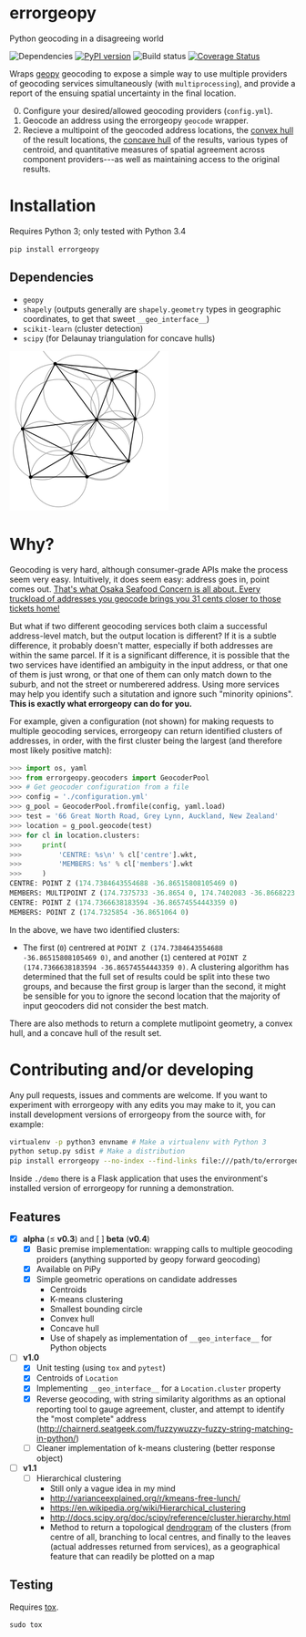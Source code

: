 # errorgeopy
Python geocoding in a disagreeing world

<!-- pandoc --from=markdown --to=rst --output=README.rst README.md -->

![Dependencies](https://www.versioneye.com/user/projects/5775cea668ee070047f065e4/badge.svg?style=flat-round) [![PyPI version](https://badge.fury.io/py/errorgeopy.svg)](https://pypi.python.org/pypi/errorgeopy) ![Build status](https://api.travis-ci.org/alpha-beta-soup/errorgeopy.svg) [![Coverage Status](https://coveralls.io/repos/github/alpha-beta-soup/errorgeopy/badge.svg?branch=master)](https://coveralls.io/github/alpha-beta-soup/errorgeopy?branch=master)

Wraps [geopy](https://github.com/geopy/geopy) geocoding to expose a simple way to use multiple providers of geocoding services simultaneously (with `multiprocessing`), and provide a report of the ensuing spatial uncertainty in the final location.

0. Configure your desired/allowed geocoding providers (`config.yml`).
1. Geocode an address using the errorgeopy `geocode` wrapper.
2. Recieve a multipoint of the geocoded address locations, the [convex hull](http://scipy.github.io/devdocs/generated/scipy.spatial.ConvexHull.html) of the result locations, the [concave hull](http://blog.thehumangeo.com/2014/05/12/drawing-boundaries-in-python/) of the results, various types of centroid, and quantitative measures of spatial agreement across component providers---as well as maintaining access to the original results.

# Installation

Requires Python 3; only tested with Python 3.4

`pip install errorgeopy`

## Dependencies

- `geopy`
- `shapely` (outputs generally are `shapely.geometry` types in geographic coordinates, to get that sweet `__geo_interface__`)
- `scikit-learn` (cluster detection)
- `scipy` (for Delaunay triangulation for concave hulls)

![Delaunay circumcircles](./docs/img/delaunay-circumcircles.png)

# Why?

Geocoding is very hard, although consumer-grade APIs make the process seem very easy. Intuitively, it does seem easy: address goes in, point comes out. [That's what Osaka Seafood Concern is all about. Every truckload of addresses you geocode brings you 31 cents closer to those tickets home!](https://www.youtube.com/watch?v=cIosb69x9iI)

But what if two different geocoding services both claim a successful address-level match, but the output location is different? If it is a subtle difference, it probably doesn't matter, especially if both addresses are within the same parcel. If it is a significant difference, it is possible that the two services have identified an ambiguity in the input address, or that one of them is just wrong, or that one of them can only match down to the suburb, and not the street or numberered address. Using more services may help you identify such a situtation and ignore such "minority opinions". **This is exactly what errorgeopy can do for you.**

For example, given a configuration (not shown) for making requests to multiple geocoding services, errorgeopy can return identified clusters of addresses, in order, with the first cluster being the largest (and therefore most likely positive match):

```python
>>> import os, yaml
>>> from errorgeopy.geocoders import GeocoderPool
>>> # Get geocoder configuration from a file
>>> config = './configuration.yml'
>>> g_pool = GeocoderPool.fromfile(config, yaml.load)
>>> test = '66 Great North Road, Grey Lynn, Auckland, New Zealand'
>>> location = g_pool.geocode(test)
>>> for cl in location.clusters:
>>>     print(
>>>         'CENTRE: %s\n' % cl['centre'].wkt,
>>>         'MEMBERS: %s' % cl['members'].wkt
>>>     )
CENTRE: POINT Z (174.7384643554688 -36.86515808105469 0)
MEMBERS: MULTIPOINT Z (174.7375733 -36.8654 0, 174.7402083 -36.8668223 0, 174.7428788 -36.8659204 0, 174.7428788 -36.8659204 0, 174.7432 -36.863 0, 174.7173 -36.86803 0, 174.7511328 -36.8610372 0, 174.7511640820006 -36.86094807899963 0)
CENTRE: POINT Z (174.7366638183594 -36.86574554443359 0)
MEMBERS: POINT Z (174.7325854 -36.8651064 0)
```

<!-- TODO find a better example -->

In the above, we have two identified clusters:
- The first (`0`) centrered at `POINT Z (174.7384643554688 -36.86515808105469 0)`, and another (`1`) centered at `POINT Z (174.7366638183594 -36.86574554443359 0)`. A clustering algorithm has determined that the full set of results could be split into these two groups, and because the first group is larger than the second, it might be sensible for you to ignore the second location that the majority of input geocoders did not consider the best match.

There are also methods to return a complete mutlipoint geometry, a convex hull, and a concave hull of the result set.

# Contributing and/or developing

Any pull requests, issues and comments are welcome. If you want to experiment with errorgeopy with any edits you may make to it, you can install development versions of errorgeopy from the source with, for example:

```sh
virtualenv -p python3 envname # Make a virtualenv with Python 3
python setup.py sdist # Make a distribution
pip install errorgeopy --no-index --find-links file:///path/to/errorgeopy/dist/errorgeopy-X-X-X.tar.gz # Install version X-X-X from the archive you just made
```

Inside `./demo` there is a Flask application that uses the environment's installed version of errorgeopy for running a demonstration.

## Features

- [x] **alpha** (≤ **v0.3**) and [ ] **beta** (**v0.4**)
  - [x] Basic premise implementation: wrapping calls to multiple geocoding proiders (anything supported by geopy forward geocoding)
  - [x] Available on PiPy
  - [x] Simple geometric operations on candidate addresses
    - Centroids
    - K-means clustering
    - Smallest bounding circle
    - Convex hull
    - Concave hull
    - Use of shapely as implementation of `__geo_interface__` for Python objects

- [ ] **v1.0**
  - [x] Unit testing (using `tox` and `pytest`)
  - [x] Centroids of `Location`
  - [x] Implementing `__geo_interface__` for a `Location.cluster` property
  - [x] Reverse geocoding, with string similarity algorithms as an optional reporting tool to gauge agreement, cluster, and attempt to identify the "most complete" address (http://chairnerd.seatgeek.com/fuzzywuzzy-fuzzy-string-matching-in-python/)
  - [ ] Cleaner implementation of k-means clustering (better response object)
- [ ] **v1.1**
  - [ ] Hierarchical clustering
    - Still only a vague idea in my mind
    - http://varianceexplained.org/r/kmeans-free-lunch/
    - https://en.wikipedia.org/wiki/Hierarchical_clustering
    - http://docs.scipy.org/doc/scipy/reference/cluster.hierarchy.html
    - Method to return a topological [dendrogram](http://docs.scipy.org/doc/scipy/reference/generated/scipy.cluster.hierarchy.dendrogram.html#scipy.cluster.hierarchy.dendrogram) of the clusters (from centre of all, branching to local centres, and finally to the leaves (actual addresses returned from services), as a geographical feature that can readily be plotted on a map

## Testing

Requires [tox](http://tox.readthedocs.io/en/latest/install.html).

```
sudo tox
```
